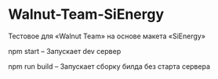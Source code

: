 # Walnut-Team-SiEnergy
Тестовое для «Walnut Team» на основе макета «SiEnergy»

npm start – Запускает dev сервер

npm run build – Запускает сборку билда без старта сервера
